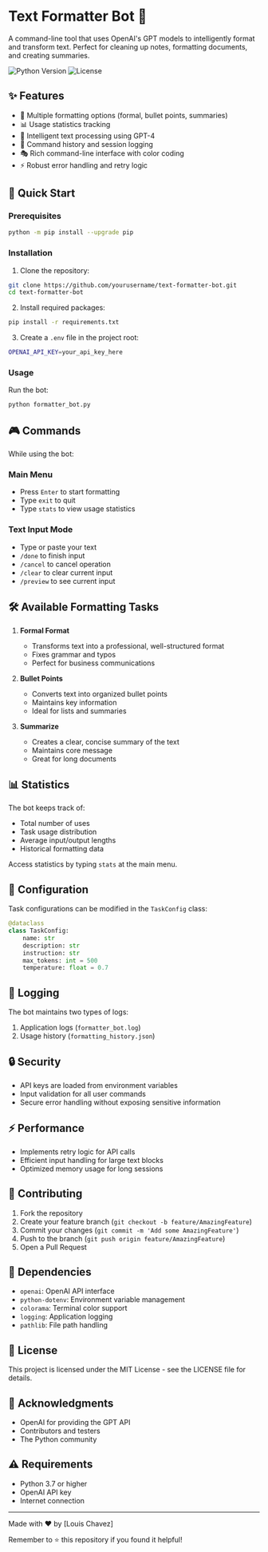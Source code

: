 # Text Formatter Bot 🤖

A command-line tool that uses OpenAI's GPT models to intelligently format and transform text. Perfect for cleaning up notes, formatting documents, and creating summaries.

![Python Version](https://img.shields.io/badge/python-3.7%2B-blue)
![License](https://img.shields.io/badge/license-MIT-green)

## ✨ Features

- 🎨 Multiple formatting options (formal, bullet points, summaries)
- 📊 Usage statistics tracking
- 🎯 Intelligent text processing using GPT-4
- 💾 Command history and session logging
- 🎭 Rich command-line interface with color coding
- ⚡ Robust error handling and retry logic

## 🚀 Quick Start

### Prerequisites

```bash
python -m pip install --upgrade pip
```

### Installation

1. Clone the repository:
```bash
git clone https://github.com/yourusername/text-formatter-bot.git
cd text-formatter-bot
```

2. Install required packages:
```bash
pip install -r requirements.txt
```

3. Create a `.env` file in the project root:
```bash
OPENAI_API_KEY=your_api_key_here
```

### Usage

Run the bot:
```bash
python formatter_bot.py
```

## 🎮 Commands

While using the bot:

### Main Menu
- Press `Enter` to start formatting
- Type `exit` to quit
- Type `stats` to view usage statistics

### Text Input Mode
- Type or paste your text
- `/done` to finish input
- `/cancel` to cancel operation
- `/clear` to clear current input
- `/preview` to see current input

## 🛠 Available Formatting Tasks

1. **Formal Format**
   - Transforms text into a professional, well-structured format
   - Fixes grammar and typos
   - Perfect for business communications

2. **Bullet Points**
   - Converts text into organized bullet points
   - Maintains key information
   - Ideal for lists and summaries

3. **Summarize**
   - Creates a clear, concise summary of the text
   - Maintains core message
   - Great for long documents

## 📊 Statistics

The bot keeps track of:
- Total number of uses
- Task usage distribution
- Average input/output lengths
- Historical formatting data

Access statistics by typing `stats` at the main menu.

## 🔧 Configuration

Task configurations can be modified in the `TaskConfig` class:

```python
@dataclass
class TaskConfig:
    name: str
    description: str
    instruction: str
    max_tokens: int = 500
    temperature: float = 0.7
```

## 📝 Logging

The bot maintains two types of logs:
1. Application logs (`formatter_bot.log`)
2. Usage history (`formatting_history.json`)

## 🔒 Security

- API keys are loaded from environment variables
- Input validation for all user commands
- Secure error handling without exposing sensitive information

## ⚡ Performance

- Implements retry logic for API calls
- Efficient input handling for large text blocks
- Optimized memory usage for long sessions

## 🤝 Contributing

1. Fork the repository
2. Create your feature branch (`git checkout -b feature/AmazingFeature`)
3. Commit your changes (`git commit -m 'Add some AmazingFeature'`)
4. Push to the branch (`git push origin feature/AmazingFeature`)
5. Open a Pull Request

## 📝 Dependencies

- `openai`: OpenAI API interface
- `python-dotenv`: Environment variable management
- `colorama`: Terminal color support
- `logging`: Application logging
- `pathlib`: File path handling

## 📄 License

This project is licensed under the MIT License - see the LICENSE file for details.

## 🙏 Acknowledgments

- OpenAI for providing the GPT API
- Contributors and testers
- The Python community

## ⚠️ Requirements

- Python 3.7 or higher
- OpenAI API key
- Internet connection

---

Made with ❤️ by [Louis Chavez]

Remember to ⭐ this repository if you found it helpful!
